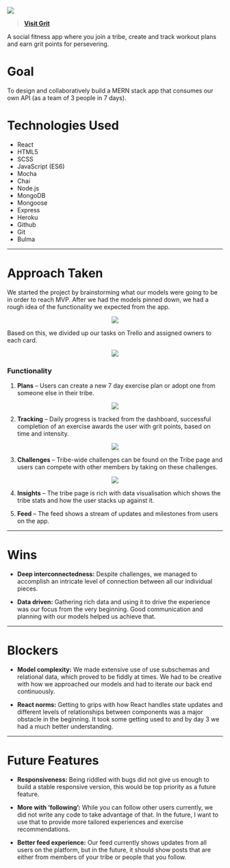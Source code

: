 ![](https://imgur.com/Ga1ufSd.png)

> **[Visit Grit](https://thriftyapp.herokuapp.com)**
<p>A social fitness app where you join a tribe, create and track workout plans and earn grit points for persevering. </p>

# Goal
To design and collaboratively build a MERN stack app that consumes our own API (as a team of 3 people in 7 days).

# Technologies Used
* React
* HTML5
* SCSS
* JavaScript (ES6)
* Mocha
* Chai
* Node.js
* MongoDB
* Mongoose
* Express
* Heroku
* Github
* Git
* Bulma


---
# Approach Taken

We started the project by brainstorming what our models were going to be in order to reach MVP. After we had the models pinned down, we had a rough idea of the functionality we expected from the app. 
<p align="center"><img src="https://imgur.com/eS1tzuC.png"></p>

Based on this, we divided up our tasks on Trello and assigned owners to each card.

<p align="center"><img src="https://imgur.com/2PkwwyB.png"></p>

### Functionality
1. **Plans** – Users can create a new 7 day exercise plan or adopt one from someone else in their tribe.

<p align="center"><img src="https://giant.gfycat.com/OilyViciousEyra.gif"></p>

2. **Tracking** – Daily progress is tracked from the dashboard, successful completion of an exercise awards the user with grit points, based on time and intensity.

<p align="center"><img src="https://giant.gfycat.com/DismalContentJabiru.gif"></p>

3. **Challenges** – Tribe-wide challenges can be found on the Tribe page and users can compete with other members by taking on these challenges.

<p align="center"><img src="https://giant.gfycat.com/BlondOddballJanenschia.gif"></p>

4. **Insights** – The tribe page is rich with data visualisation which shows the tribe stats and how the user stacks up against it.

5. **Feed** – The feed shows a stream of updates and milestones from users on the app.


---
# Wins
* **Deep interconnectedness:** Despite challenges, we managed to accomplish an intricate level of connection between all our individual pieces. 

* **Data driven:** Gathering rich data and using it to drive the experience was our focus from the very beginning. Good communication and planning with our models helped us achieve that. 
 
---
# Blockers
* **Model complexity:** We made extensive use of use subschemas and relational data, which proved to be fiddly at times. We had to be creative with how we approached our models and had to iterate our back end continuously. 

* **React norms:** Getting to grips with how React handles state updates and different levels of relationships between components was a major obstacle in the beginning. It took some getting used to and by day 3 we had a much better understanding.

---
# Future Features
* **Responsiveness:** Being riddled with bugs did not give us enough to build a stable responsive version, this would be top priority as a future feature.

* **More with ‘following’:** While you can follow other users currently, we did not write any code to take advantage of that. In the future, I want to use that to provide more tailored experiences and exercise recommendations.

* **Better feed experience:** Our feed currently shows updates from all users on the platform, but in the future, it should show posts that are either from members of your tribe or people that you follow.
